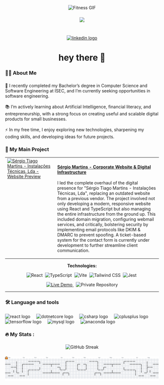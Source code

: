 <div align="center">
  <img height="150" src="https://i.imgur.com/DHY7Sta.gif" alt="Fitness GIF" />
</div>


###

<div align="center">
  <img src="https://visitor-badge.laobi.icu/badge?page_id=Brnmrt.Brnmrt&"  />
</div>

###

<br clear="both">

<div align="center">
  <a href="https://www.linkedin.com/in/brnmrt/" target="_blank">
    <img src="https://raw.githubusercontent.com/maurodesouza/profile-readme-generator/master/src/assets/icons/social/linkedin/default.svg" width="52" height="40" alt="linkedin logo"  />
  </a>
</div>

###

<h1 align="center">hey there 👋</h1>

###

<h3 align="left">👩‍💻  About Me</h3>

###

<p align="left">🔭 I recently completed my Bachelor’s degree in Computer Science and Software Engineering at ISEC, and I’m currently seeking opportunities in software engineering.<br><br>📚 I’m actively learning about Artificial Intelligence, financial literacy, and entrepreneurship, with a strong focus on creating useful and scalable digital products for small businesses.<br><br>⚡ In my free time, I enjoy exploring new technologies, sharpening my coding skills, and developing ideas for future projects.</p>


### 🚀 My Main Project

<table>
  <tr>
    <td width="150" valign="top">
      <a href="https://www.sergiomartins.com.pt" target="_blank">
        <img src="https://i.imgur.com/sRByLNe.png" alt="Sérgio Tiago Martins - Instalações Técnicas, Lda - Website Preview" width="120"/>
      </a>
    </td>
    <td valign="top">
      <h4>
        <a href="https://www.sergiomartins.com.pt" target="_blank">Sérgio Martins - Corporate Website & Digital Infrastructure</a>
      </h4>
      <p>
        I led the complete overhaul of the digital presence for "Sérgio Tiago Martins - Instalações Técnicas, Lda", replacing an outdated website from a previous vendor. The project involved not only developing a modern, responsive website using React and TypeScript but also managing the entire infrastructure from the ground up. This included domain migration, configuring webmail services, and critically, bolstering security by implementing email protocols like DKIM & DMARC to prevent spoofing. A ticket-based system for the contact form is currently under development to further streamline client communication.
      </p>
    </td>
  </tr>
</table>

<div align="center">
  <p><strong>Technologies:</strong></p>
  <p>
    <img src="https://img.shields.io/badge/React-20232A?style=for-the-badge&logo=react&logoColor=61DAFB" alt="React"/>&nbsp;
    <img src="https://img.shields.io/badge/TypeScript-3178C6?style=for-the-badge&logo=typescript&logoColor=white" alt="TypeScript"/>&nbsp;
    <img src="https://img.shields.io/badge/Vite-646CFF?style=for-the-badge&logo=vite&logoColor=white" alt="Vite"/>&nbsp;
    <img src="https://img.shields.io/badge/Tailwind_CSS-38B2AC?style=for-the-badge&logo=tailwind-css&logoColor=white" alt="Tailwind CSS"/>&nbsp;
    <img src="https://img.shields.io/badge/Jest-C21325?style=for-the-badge&logo=jest&logoColor=white" alt="Jest"/>&nbsp;
  </p>
  <p>
    <a href="https://www.sergiomartins.com.pt" target="_blank">
      <img src="https://img.shields.io/badge/Live_Demo-orange?style=for-the-badge" alt="Live Demo"/>
    </a>&nbsp;
    <img src="https://img.shields.io/badge/Repository-Private-blue?style=for-the-badge&logo=github" alt="Private Repository"/>
  </p>
</div>

---


###

<h3 align="left">🛠 Language and tools</h3>

###

<div align="left">
  <img src="https://cdn.jsdelivr.net/gh/devicons/devicon/icons/react/react-original.svg" height="40" alt="react logo"  />
  <img width="12" />
  <img src="https://cdn.jsdelivr.net/gh/devicons/devicon/icons/dotnetcore/dotnetcore-original.svg" height="40" alt="dotnetcore logo"  />
  <img width="12" />
  <img src="https://cdn.jsdelivr.net/gh/devicons/devicon/icons/csharp/csharp-original.svg" height="40" alt="csharp logo"  />
  <img width="12" />
  <img src="https://cdn.jsdelivr.net/gh/devicons/devicon/icons/cplusplus/cplusplus-original.svg" height="40" alt="cplusplus logo"  />
  <img width="12" />
  <img src="https://cdn.jsdelivr.net/gh/devicons/devicon/icons/tensorflow/tensorflow-original.svg" height="40" alt="tensorflow logo"  />
  <img width="12" />
  <img src="https://cdn.jsdelivr.net/gh/devicons/devicon/icons/mysql/mysql-original.svg" height="40" alt="mysql logo"  />
  <img width="12" />
  <img src="https://cdn.simpleicons.org/anaconda/44A833" height="40" alt="anaconda logo"  />
</div>

###

<h3 align="left">🔥   My Stats :</h3>

###

<div align="center">
 <img src="https://streak-stats.demolab.com?user=Brnmrt&theme=dark" alt="GitHub Streak" />
</div>

###

<picture>
  <source media="(prefers-color-scheme: dark)" srcset="https://raw.githubusercontent.com/Brnmrt/Brnmrt/output/pacman-contribution-graph-dark.svg">
  <source media="(prefers-color-scheme: light)" srcset="https://raw.githubusercontent.com/Brnmrt/Brnmrt/output/pacman-contribution-graph.svg">
  <img alt="pacman contribution graph" src="https://raw.githubusercontent.com/Brnmrt/Brnmrt/output/pacman-contribution-graph.svg">
</picture>

###
